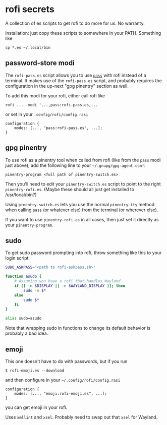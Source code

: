 # rofi secrets

A collection of es scripts to get rofi to do more for us.  No warranty.

Installation: just copy these scripts to somewhere in your PATH.
Something like
```
cp *.es ~/.local/bin
```

## password-store modi

The `rofi-pass.es` script allows you to use [`pass`](www.passwordstore.org) with rofi instead of a terminal. It makes use of the `rofi-pass.es` script, and probably requires the configuration in the up-next "gpg pinentry" section as well.

To add this modi for your rofi, either call rofi like
```
rofi ... -modi '...,pass:rofi-pass.es,...
```
or set in your `.config/rofi/config.rasi`
```
configuration {
    modes: [..., "pass:rofi-pass.es", ...];
}
```

## gpg pinentry

To use rofi as a pinentry tool when called from rofi (like from the `pass` modi just above), add the following line to your `~/.gnupg/gpg-agent.conf`:

```
pinentry-program <full path of pinentry-switch.es>
```

Then you'll need to edit your `pinentry-switch.es` script to point to the right `pinentry-rofi.es`. (Maybe these should all just get installed to /usr/local/bin?)

Using `pinentry-switch.es` lets you use the normal `pinentry-tty` method when calling `pass` (or whatever else) from the terminal (or wherever else).

If you want to use `pinentry-rofi.es` in all cases, then just set it directly as your `pinentry-program`.

## sudo

To get sudo password prompting into rofi, throw something like this to your login script:

```bash
SUDO_ASKPASS="<path to rofi-askpass.sh>"

function asudo {
    # Assuming you have a rofi that handles Wayland
    if [[ -n $DISPLAY || -n $WAYLAND_DISPLAY ]]; then
        sudo -A $*
    else
        sudo $*
    fi
}

alias sudo=asudo
```

Note that wrapping sudo in functions to change its default behavior is probably a bad idea.

## emoji

This one doesn't have to do with passwords, but if you run
```shell
$ rofi-emoji.es --download
```
and then configure in your `~/.config/rofi/config.rasi`
```
configuration {
    modes: [..., "emoji:rofi-emoji.es", ...];
}
```
you can get emoji in your rofi.

Uses `xmllint` and `xsel`.  Probably need to swap out that `xsel` for Wayland.
